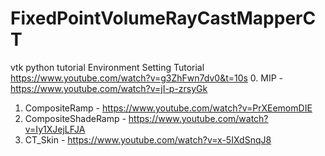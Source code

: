 # FixedPointVolumeRayCastMapperCT
 vtk python tutorial
 Environment Setting Tutorial https://www.youtube.com/watch?v=g3ZhFwn7dv0&t=10s 
 0. MIP                  - https://www.youtube.com/watch?v=jI-p-zrsyGk
 1. CompositeRamp        - https://www.youtube.com/watch?v=PrXEemomDIE
 2. CompositeShadeRamp   - https://www.youtube.com/watch?v=Iy1XJejLFJA
 3. CT_Skin              - https://www.youtube.com/watch?v=x-5IXdSnqJ8

